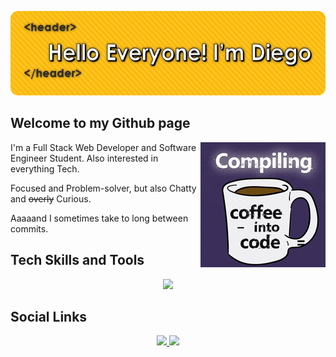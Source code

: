 <p align="center">
  <img alt="IntroMessage" src="https://github.com/dfcruzz/dfcruzz/blob/main/headerImg.jpg?raw=true" width="540px" height="135px" style="border-radius:12px" />
</p>

## Welcome to my Github page

<img align="right" alt="gif" src="https://github.com/dfcruzz/dfcruzz/blob/main/coffeecoding.gif?raw=true" width="200px" height="200px"> 

I'm a Full Stack Web Developer and Software Engineer Student. Also interested in everything Tech.</br>

Focused and Problem-solver, but also Chatty and ~~overly~~ Curious.

Aaaaand I sometimes take to long between commits.</br>



## Tech Skills and Tools
<p align="center">
  <a href="https://skillicons.dev">
    <img src="https://skillicons.dev/icons?i=git,html,css,js,nodejs,react,mongodb,mysql,docker" />
  </a>
</p>



## Social Links
<p align="center">
  <a href="https://www.linkedin.com/in/diegofcruzz">
    <img src="https://skillicons.dev/icons?i=linkedin" />
  </a>  
  <a href="https://discordapp.com/users/326750381386235905">
    <img src="https://skillicons.dev/icons?i=discord" />
  </a>
</p>








<!--
**DFCruzz/DFCruzz** is a ✨ _special_ ✨ repository because its `README.md` (this file) appears on your GitHub profile.

Here are some ideas to get you started:

- 🔭 I’m currently working on ...
- 🌱 I’m currently learning ...
- 👯 I’m looking to collaborate on ...
- 🤔 I’m looking for help with ...
- 💬 Ask me about ...
- 📫 How to reach me: ...
- 😄 Pronouns: ...
- ⚡ Fun fact: ...
-->
